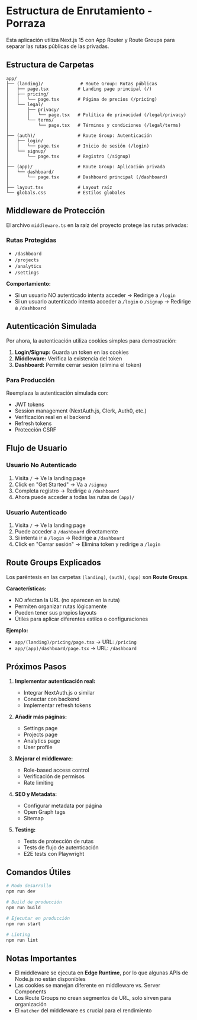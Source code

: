# Estructura de Enrutamiento - Porraza

Esta aplicación utiliza Next.js 15 con App Router y Route Groups para separar las rutas públicas de las privadas.

## Estructura de Carpetas

```
app/
├── (landing)/              # Route Group: Rutas públicas
│   ├── page.tsx           # Landing page principal (/)
│   ├── pricing/
│   │   └── page.tsx       # Página de precios (/pricing)
│   └── legal/
│       ├── privacy/
│       │   └── page.tsx   # Política de privacidad (/legal/privacy)
│       └── terms/
│           └── page.tsx   # Términos y condiciones (/legal/terms)
│
├── (auth)/                # Route Group: Autenticación
│   ├── login/
│   │   └── page.tsx       # Inicio de sesión (/login)
│   └── signup/
│       └── page.tsx       # Registro (/signup)
│
├── (app)/                 # Route Group: Aplicación privada
│   └── dashboard/
│       └── page.tsx       # Dashboard principal (/dashboard)
│
├── layout.tsx             # Layout raíz
└── globals.css            # Estilos globales
```

## Middleware de Protección

El archivo `middleware.ts` en la raíz del proyecto protege las rutas privadas:

### Rutas Protegidas
- `/dashboard`
- `/projects`
- `/analytics`
- `/settings`

**Comportamiento:**
- Si un usuario NO autenticado intenta acceder → Redirige a `/login`
- Si un usuario autenticado intenta acceder a `/login` o `/signup` → Redirige a `/dashboard`

## Autenticación Simulada

Por ahora, la autenticación utiliza cookies simples para demostración:

1. **Login/Signup:** Guarda un token en las cookies
2. **Middleware:** Verifica la existencia del token
3. **Dashboard:** Permite cerrar sesión (elimina el token)

### Para Producción

Reemplaza la autenticación simulada con:
- JWT tokens
- Session management (NextAuth.js, Clerk, Auth0, etc.)
- Verificación real en el backend
- Refresh tokens
- Protección CSRF

## Flujo de Usuario

### Usuario No Autenticado
1. Visita `/` → Ve la landing page
2. Click en "Get Started" → Va a `/signup`
3. Completa registro → Redirige a `/dashboard`
4. Ahora puede acceder a todas las rutas de `(app)/`

### Usuario Autenticado
1. Visita `/` → Ve la landing page
2. Puede acceder a `/dashboard` directamente
3. Si intenta ir a `/login` → Redirige a `/dashboard`
4. Click en "Cerrar sesión" → Elimina token y redirige a `/login`

## Route Groups Explicados

Los paréntesis en las carpetas `(landing)`, `(auth)`, `(app)` son **Route Groups**.

**Características:**
- NO afectan la URL (no aparecen en la ruta)
- Permiten organizar rutas lógicamente
- Pueden tener sus propios layouts
- Útiles para aplicar diferentes estilos o configuraciones

**Ejemplo:**
- `app/(landing)/pricing/page.tsx` → URL: `/pricing`
- `app/(app)/dashboard/page.tsx` → URL: `/dashboard`

## Próximos Pasos

1. **Implementar autenticación real:**
   - Integrar NextAuth.js o similar
   - Conectar con backend
   - Implementar refresh tokens

2. **Añadir más páginas:**
   - Settings page
   - Projects page
   - Analytics page
   - User profile

3. **Mejorar el middleware:**
   - Role-based access control
   - Verificación de permisos
   - Rate limiting

4. **SEO y Metadata:**
   - Configurar metadata por página
   - Open Graph tags
   - Sitemap

5. **Testing:**
   - Tests de protección de rutas
   - Tests de flujo de autenticación
   - E2E tests con Playwright

## Comandos Útiles

```bash
# Modo desarrollo
npm run dev

# Build de producción
npm run build

# Ejecutar en producción
npm run start

# Linting
npm run lint
```

## Notas Importantes

- El middleware se ejecuta en **Edge Runtime**, por lo que algunas APIs de Node.js no están disponibles
- Las cookies se manejan diferente en middleware vs. Server Components
- Los Route Groups no crean segmentos de URL, solo sirven para organización
- El `matcher` del middleware es crucial para el rendimiento
